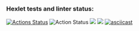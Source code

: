 ### Hexlet tests and linter status:
[![Actions Status](https://github.com/EzerTigger/python-project-50/workflows/hexlet-check/badge.svg)](https://github.com/EzerTigger/python-project-50/actions)
![Action Status](https://github.com/EzerTigger/python-project-50/actions/workflows/my_workflow.yml/badge.svg)
<a href="https://codeclimate.com/github/EzerTigger/python-project-50/maintainability"><img src="https://api.codeclimate.com/v1/badges/caa0b76920f59f6618d1/maintainability" /></a>
<a href="https://codeclimate.com/github/EzerTigger/python-project-50/test_coverage"><img src="https://api.codeclimate.com/v1/badges/caa0b76920f59f6618d1/test_coverage" /></a>
[![asciicast](https://asciinema.org/a/568443.svg)](https://asciinema.org/a/568443)
